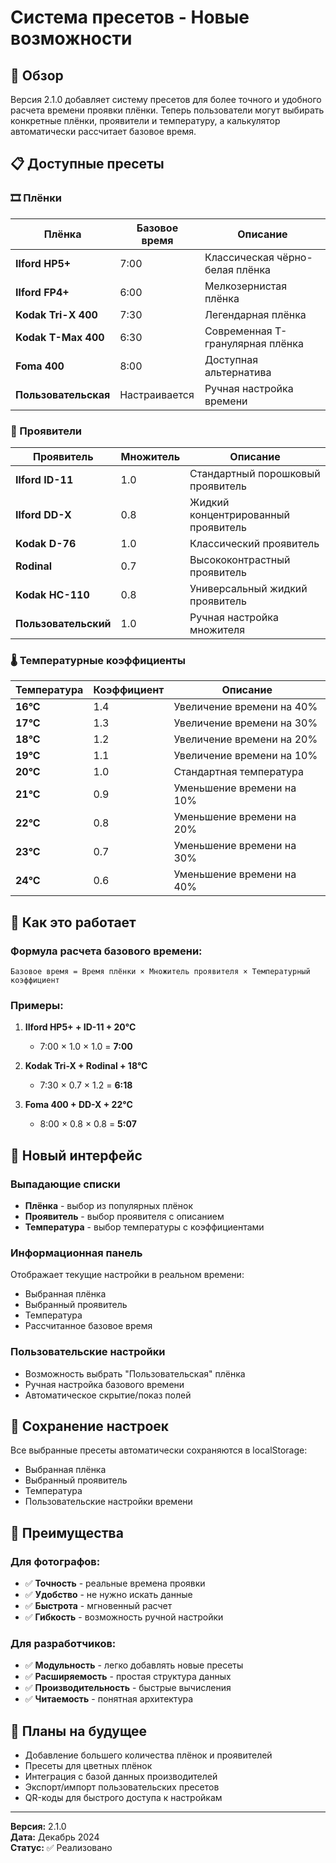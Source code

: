 # Система пресетов - Новые возможности

## 🎯 Обзор

Версия 2.1.0 добавляет систему пресетов для более точного и удобного расчета времени проявки плёнки. Теперь пользователи могут выбирать конкретные плёнки, проявители и температуру, а калькулятор автоматически рассчитает базовое время.

## 📋 Доступные пресеты

### 🎞️ Плёнки

| Плёнка | Базовое время | Описание |
|--------|---------------|----------|
| **Ilford HP5+** | 7:00 | Классическая чёрно-белая плёнка |
| **Ilford FP4+** | 6:00 | Мелкозернистая плёнка |
| **Kodak Tri-X 400** | 7:30 | Легендарная плёнка |
| **Kodak T-Max 400** | 6:30 | Современная T-гранулярная плёнка |
| **Foma 400** | 8:00 | Доступная альтернатива |
| **Пользовательская** | Настраивается | Ручная настройка времени |

### 🧪 Проявители

| Проявитель | Множитель | Описание |
|------------|-----------|----------|
| **Ilford ID-11** | 1.0 | Стандартный порошковый проявитель |
| **Ilford DD-X** | 0.8 | Жидкий концентрированный проявитель |
| **Kodak D-76** | 1.0 | Классический проявитель |
| **Rodinal** | 0.7 | Высококонтрастный проявитель |
| **Kodak HC-110** | 0.8 | Универсальный жидкий проявитель |
| **Пользовательский** | 1.0 | Ручная настройка множителя |

### 🌡️ Температурные коэффициенты

| Температура | Коэффициент | Описание |
|-------------|-------------|----------|
| **16°C** | 1.4 | Увеличение времени на 40% |
| **17°C** | 1.3 | Увеличение времени на 30% |
| **18°C** | 1.2 | Увеличение времени на 20% |
| **19°C** | 1.1 | Увеличение времени на 10% |
| **20°C** | 1.0 | Стандартная температура |
| **21°C** | 0.9 | Уменьшение времени на 10% |
| **22°C** | 0.8 | Уменьшение времени на 20% |
| **23°C** | 0.7 | Уменьшение времени на 30% |
| **24°C** | 0.6 | Уменьшение времени на 40% |

## 🔧 Как это работает

### Формула расчета базового времени:

```
Базовое время = Время плёнки × Множитель проявителя × Температурный коэффициент
```

### Примеры:

1. **Ilford HP5+ + ID-11 + 20°C**
   - 7:00 × 1.0 × 1.0 = **7:00**

2. **Kodak Tri-X + Rodinal + 18°C**
   - 7:30 × 0.7 × 1.2 = **6:18**

3. **Foma 400 + DD-X + 22°C**
   - 8:00 × 0.8 × 0.8 = **5:07**

## 🎨 Новый интерфейс

### Выпадающие списки
- **Плёнка** - выбор из популярных плёнок
- **Проявитель** - выбор проявителя с описанием
- **Температура** - выбор температуры с коэффициентами

### Информационная панель
Отображает текущие настройки в реальном времени:
- Выбранная плёнка
- Выбранный проявитель
- Температура
- Рассчитанное базовое время

### Пользовательские настройки
- Возможность выбрать "Пользовательская" плёнка
- Ручная настройка базового времени
- Автоматическое скрытие/показ полей

## 💾 Сохранение настроек

Все выбранные пресеты автоматически сохраняются в localStorage:
- Выбранная плёнка
- Выбранный проявитель
- Температура
- Пользовательские настройки времени

## 🚀 Преимущества

### Для фотографов:
- ✅ **Точность** - реальные времена проявки
- ✅ **Удобство** - не нужно искать данные
- ✅ **Быстрота** - мгновенный расчет
- ✅ **Гибкость** - возможность ручной настройки

### Для разработчиков:
- ✅ **Модульность** - легко добавлять новые пресеты
- ✅ **Расширяемость** - простая структура данных
- ✅ **Производительность** - быстрые вычисления
- ✅ **Читаемость** - понятная архитектура

## 🔮 Планы на будущее

- Добавление большего количества плёнок и проявителей
- Пресеты для цветных плёнок
- Интеграция с базой данных производителей
- Экспорт/импорт пользовательских пресетов
- QR-коды для быстрого доступа к настройкам

---

**Версия:** 2.1.0  
**Дата:** Декабрь 2024  
**Статус:** ✅ Реализовано 